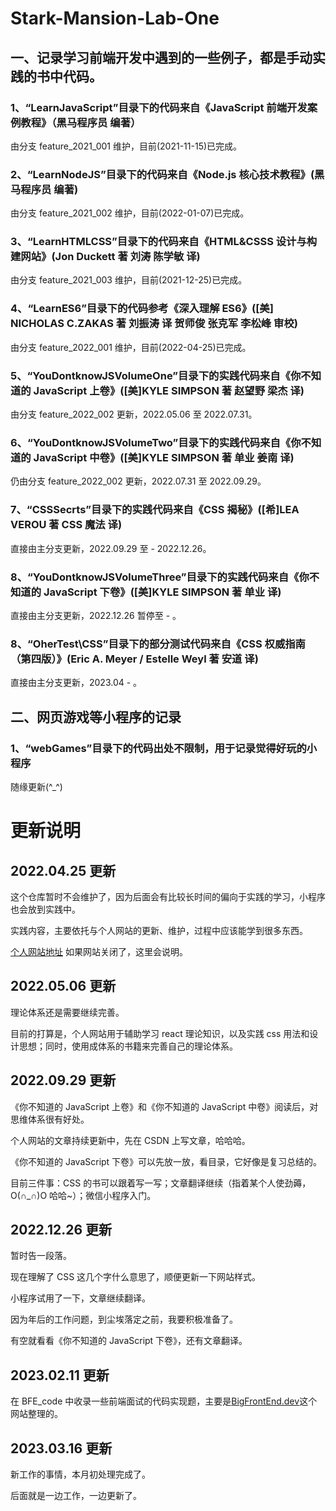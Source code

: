# Stark-Mansion-Lab-One

## 一、记录学习前端开发中遇到的一些例子，都是手动实践的书中代码。

### 1、“LearnJavaScript”目录下的代码来自《JavaScript 前端开发案例教程》（黑马程序员 编著）

由分支 feature_2021_001 维护，目前(2021-11-15)已完成。

### 2、“LearnNodeJS”目录下的代码来自《Node.js 核心技术教程》(黑马程序员 编著)

由分支 feature_2021_002 维护，目前(2022-01-07)已完成。

### 3、“LearnHTMLCSS”目录下的代码来自《HTML&CSSS 设计与构建网站》(Jon Duckett 著 刘涛 陈学敏 译)

由分支 feature_2021_003 维护，目前(2021-12-25)已完成。

### 4、“LearnES6”目录下的代码参考《深入理解 ES6》([美] NICHOLAS C.ZAKAS 著 刘振涛 译 贺师俊 张克军 李松峰 审校)

由分支 feature_2022_001 维护，目前(2022-04-25)已完成。

### 5、“YouDontknowJSVolumeOne”目录下的实践代码来自《你不知道的 JavaScript 上卷》([美]KYLE SIMPSON 著 赵望野 梁杰 译)

由分支 feature_2022_002 更新，2022.05.06 至 2022.07.31。

### 6、“YouDontknowJSVolumeTwo”目录下的实践代码来自《你不知道的 JavaScript 中卷》([美]KYLE SIMPSON 著 单业 姜南 译)

仍由分支 feature_2022_002 更新，2022.07.31 至 2022.09.29。

### 7、“CSSSecrts”目录下的实践代码来自《CSS 揭秘》([希]LEA VEROU 著 CSS 魔法 译)

直接由主分支更新，2022.09.29 至 - 2022.12.26。

### 8、“YouDontknowJSVolumeThree”目录下的实践代码来自《你不知道的 JavaScript 下卷》([美]KYLE SIMPSON 著 单业 译)

直接由主分支更新，2022.12.26 暂停至 - 。

### 8、“OherTest\CSS”目录下的部分测试代码来自《CSS 权威指南（第四版）》(Eric A. Meyer / Estelle Weyl 著 安道 译)

直接由主分支更新，2023.04 - 。

## 二、网页游戏等小程序的记录

### 1、“webGames”目录下的代码出处不限制，用于记录觉得好玩的小程序

随缘更新(^\_^)

# 更新说明

## 2022.04.25 更新

这个仓库暂时不会维护了，因为后面会有比较长时间的偏向于实践的学习，小程序也会放到实践中。

实践内容，主要依托与个人网站的更新、维护，过程中应该能学到很多东西。

[个人网站地址](http://www.snofly.cn) 如果网站关闭了，这里会说明。

## 2022.05.06 更新

理论体系还是需要继续完善。

目前的打算是，个人网站用于辅助学习 react 理论知识，以及实践 css 用法和设计思想；同时，使用成体系的书籍来完善自己的理论体系。

## 2022.09.29 更新

《你不知道的 JavaScript 上卷》和《你不知道的 JavaScript 中卷》阅读后，对思维体系很有好处。

个人网站的文章持续更新中，先在 CSDN 上写文章，哈哈哈。

《你不知道的 JavaScript 下卷》可以先放一放，看目录，它好像是复习总结的。

目前三件事：CSS 的书可以跟着写一写；文章翻译继续（指着某个人使劲薅，O(∩_∩)O 哈哈~）；微信小程序入门。

## 2022.12.26 更新

暂时告一段落。

现在理解了 CSS 这几个字什么意思了，顺便更新一下网站样式。

小程序试用了一下，文章继续翻译。

因为年后的工作问题，到尘埃落定之前，我要积极准备了。

有空就看看《你不知道的 JavaScript 下卷》，还有文章翻译。

## 2023.02.11 更新

在 BFE_code 中收录一些前端面试的代码实现题，主要是[BigFrontEnd.dev](https://bigfrontend.dev/zh)这个网站整理的。

## 2023.03.16 更新

新工作的事情，本月初处理完成了。

后面就是一边工作，一边更新了。
